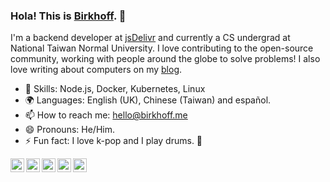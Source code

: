 ### Hola! This is [Birkhoff](https://birkhoff.me). 👋

I'm a backend developer at [jsDelivr](https://www.jsdelivr.com) and currently a CS undergrad at National Taiwan Normal University. I love contributing to the open-source community, working with people around the globe to solve problems! I also love writing about computers on my [blog](https://blog.birkhoff.me).

* 🔨 Skills: Node.js, Docker, Kubernetes, Linux
* 🌍 Languages: English (UK), Chinese (Taiwan) and español.
* 📫 How to reach me: [hello@birkhoff.me](mailto:hello@birkhoff.me)
* 😄 Pronouns: He/Him.
* ⚡ Fun fact: I love k-pop and I play drums. 🥁

<a href="https://www.facebook.com/birkhoff.lee">
  <img align="left" alt="My Facebook" width="22px" src="https://cdn.jsdelivr.net/npm/simple-icons@v3/icons/facebook.svg" />
</a>
<a href="https://twitter.com/birkhofflee">
  <img align="left" alt="My Twitter" width="22px" src="https://cdn.jsdelivr.net/npm/simple-icons@v3/icons/twitter.svg" />
</a>
<a href="https://www.reddit.com/user/birkhofflee">
  <img align="left" alt="My Reddit" width="22px" src="https://cdn.jsdelivr.net/npm/simple-icons@v3/icons/reddit.svg" />
</a>
<a href="https://www.linkedin.com/in/birkhofflee">
  <img align="left" alt="My Linkedin" width="22px" src="https://cdn.jsdelivr.net/npm/simple-icons@v3/icons/linkedin.svg" />
</a>
<a href="https://t.me/birkh0ff">
  <img align="left" alt="My Telegram" width="22px" src="https://cdn.jsdelivr.net/npm/simple-icons@v3/icons/telegram.svg" />
</a>
